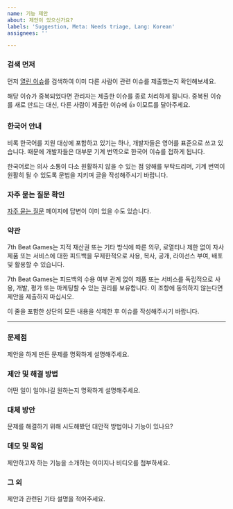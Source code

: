```yaml
---
name: 기능 제안
about: 제안이 있으신가요?
labels: 'Suggestion, Meta: Needs triage, Lang: Korean'
assignees: ''

---
```


### 검색 먼저

먼저 [열린 이슈](https://github.com/7thbeatgames/adofai/issues?q=is%3Aissue+is%3Aopen)를 검색하여 이미 다른 사람이 관련 이슈를 제출했는지 확인해보세요.

해당 이슈가 중복되었다면 관리자는 제출한 이슈를 종료 처리하게 됩니다. 중복된 이슈를 새로 만드는 대신, 다른 사람이 제출한 이슈에 👍 이모트를 달아주세요.

### 한국어 안내

비록 한국어를 지원 대상에 포함하고 있기는 하나, 개발자들은 영어를 표준으로 쓰고 있습니다. 때문에 개발자들은 대부분 기계 번역으로 한국어 이슈를 접하게 됩니다.

한국어로는 의사 소통이 다소 원활하지 않을 수 있는 점 양해를 부탁드리며, 기계 번역이 원활히 될 수 있도록 문법을 지키며 글을 작성해주시기 바랍니다.

### 자주 묻는 질문 확인

[자주 묻는 질문](https://7thbeat.notion.site/ADOFAI-8dc4ef47b27d465cb90c792a51ccb543) 페이지에 답변이 이미 있을 수도 있습니다.

### 약관

7th Beat Games는 지적 재산권 또는 기타 방식에 따른 의무, 로열티나 제한 없이 자사 제품 또는 서비스에 대한 피드백을 무제한적으로 사용, 복사, 공개, 라이선스 부여, 배포 및 활용할 수 있습니다.

7th Beat Games는 피드백의 수용 여부 관계 없이 제품 또는 서비스를 독립적으로 사용, 개발, 평가 또는 마케팅할 수 있는 권리를 보유합니다. 이 조항에 동의하지 않는다면 제안을 제출하지 마십시오.

이 줄을 포함한 상단의 모든 내용을 삭제한 후 이슈를 작성해주시기 바랍니다.

---

### 문제점

제안을 하게 만든 문제를 명확하게 설명해주세요.

### 제안 및 해결 방법

어떤 일이 일어나길 원하는지 명확하게 설명해주세요.

### 대체 방안

문제를 해결하기 위해 시도해봤던 대안적 방법이나 기능이 있나요?

### 데모 및 목업

제안하고자 하는 기능을 소개하는 이미지나 비디오를 첨부하세요.

### 그 외

제안과 관련된 기타 설명을 적어주세요.
